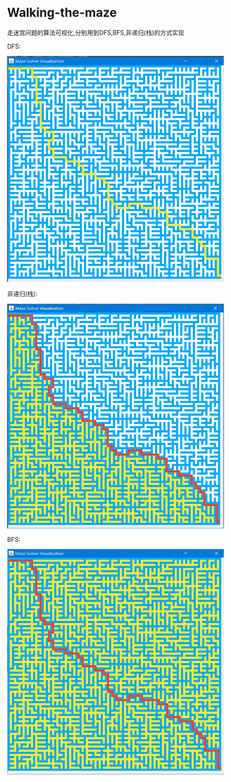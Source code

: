 # Walking-the-maze
走迷宫问题的算法可视化,分别用到DFS,BFS,非递归(栈)的方式实现

DFS:


![image](https://github.com/29DCH/Walking-the-maze/blob/master/image.png)


非递归(栈):


![image](https://github.com/29DCH/Walking-the-maze/blob/master/image1.png)


BFS:


![image](https://github.com/29DCH/Walking-the-maze/blob/master/image2.png)
